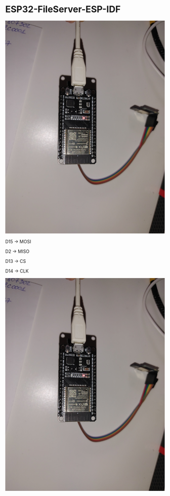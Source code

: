 # ESP32-FileServer-ESP-IDF

![ESP32 File Server with SD card](https://github.com/alexandrebobkov/ESP32-FileServer-ESP-IDF/blob/main/ESP32-Server-SD.jpg)

D15 -> MOSI

D2 -> MISO

D13 -> CS

D14 -> CLK

![ESP32 File Server with SD card](ESP32-Server-SD.jpg)

